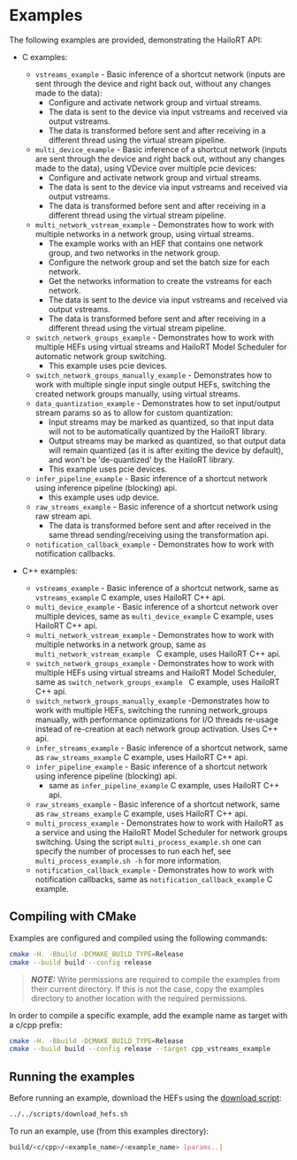 # Examples
The following examples are provided, demonstrating the HailoRT API:
- C examples:
  - `vstreams_example` - Basic inference of a shortcut network (inputs are sent through the device and right back out, without any changes made to the data):
    - Configure and activate network group and virtual streams.
    - The data is sent to the device via input vstreams and received via output vstreams.
    - The data is transformed before sent and after receiving in a different thread using the virtual stream pipeline.
  - `multi_device_example` - Basic inference of a shortcut network (inputs are sent through the device and right back out, without any changes made to the data), using VDevice over multiple pcie devices:
    - Configure and activate network group and virtual streams.
    - The data is sent to the device via input vstreams and received via output vstreams.
    - The data is transformed before sent and after receiving in a different thread using the virtual stream pipeline.
  - `multi_network_vstream_example` - Demonstrates how to work with multiple networks in a network group, using virtual streams.
    - The example works with an HEF that contains one network group, and two networks in the network group.
    - Configure the network group and set the batch size for each network.
    - Get the networks information to create the vstreams for each network.
    - The data is sent to the device via input vstreams and received via output vstreams.
    - The data is transformed before sent and after receiving in a different thread using the virtual stream pipeline.
  - `switch_network_groups_example` - Demonstrates how to work with multiple HEFs using virtual streams and HailoRT Model Scheduler for automatic network group switching.
    - This example uses pcie devices.
  - `switch_network_groups_manually_example` - Demonstrates how to work with multiple single input single output HEFs, switching the created network groups manually, using virtual streams.
  - `data_quantization_example` - Demonstrates how to set input/output stream params so as to allow for custom quantization:
    - Input streams may be marked as quantized, so that input data will not to be automatically quantized by the HailoRT library.
    - Output streams may be marked as quantized, so that output data will remain quantized (as it is after exiting the device by default), and won't be 'de-quantized' by the HailoRT library.
    - This example uses pcie devices.
  - `infer_pipeline_example` - Basic inference of a shortcut network using inference pipeline (blocking) api.
    - this example uses udp device.
  - `raw_streams_example` - Basic inference of a shortcut network using raw stream api.
    - The data is transformed before sent and after received in the same thread sending/receiving using the transformation api.
  - `notification_callback_example` - Demonstrates how to work with notification callbacks.

- C++ examples:
  - `vstreams_example` - Basic inference of a shortcut network, same as `vstreams_example` C example, uses HailoRT C++ api.
  - `multi_device_example` - Basic inference of a shortcut network over multiple devices, same as `multi_device_example` C example, uses HailoRT C++ api.
  - `multi_network_vstream_example` - Demonstrates how to work with multiple networks in a network group, same as `multi_network_vstream_example ` C example, uses HailoRT C++ api.
  - `switch_network_groups_example` - Demonstrates how to work with multiple HEFs using virtual streams and HailoRT Model Scheduler, same as `switch_network_groups_example ` C example, uses HailoRT C++ api.
  - `switch_network_groups_manually_example` -Demonstrates how to work with multiple HEFs, switching the running network_groups manually, with performance optimizations for I/O threads re-usage instead of re-creation at each network group activation. Uses C++ api.
  - `infer_streams_example` - Basic inference of a shortcut network, same as `raw_streams_example` C example, uses HailoRT C++ api.
  - `infer_pipeline_example` - Basic inference of a shortcut network using inference pipeline (blocking) api.
    - same as `infer_pipeline_example` C example, uses HailoRT C++ api.
  - `raw_streams_example` - Basic inference of a shortcut network, same as `raw_streams_example` C example, uses HailoRT C++ api.
  - `multi_process_example` - Demonstrates how to work with HailoRT as a service and using the HailoRT Model Scheduler for network groups switching.
  Using the script `multi_process_example.sh` one can specify the number of processes to run each hef, see `multi_process_example.sh -h` for more information.
  - `notification_callback_example` - Demonstrates how to work with notification callbacks, same as `notification_callback_example` C example.
## Compiling with CMake
Examples are configured and compiled using the following commands:
```sh
cmake -H. -Bbuild -DCMAKE_BUILD_TYPE=Release
cmake --build build --config release
```
> **_NOTE:_** Write permissions are required to compile the examples from their current directory.
If this is not the case, copy the examples directory to another location with the required permissions.

In order to compile a specific example, add the example name as target with a c/cpp prefix:
```sh
cmake -H. -Bbuild -DCMAKE_BUILD_TYPE=Release
cmake --build build --config release --target cpp_vstreams_example
```

## Running the examples

Before running an example, download the HEFs using the [download script](../../scripts/download_hefs.sh):
  ```sh
  ../../scripts/download_hefs.sh
  ```

To run an example, use (from this examples directory):

  ```sh
  build/<c/cpp>/<example_name>/<example_name> [params..]
  ```
